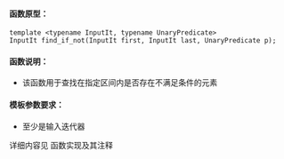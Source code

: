
#### 函数原型：
```
template <typename InputIt, typename UnaryPredicate>
InputIt find_if_not(InputIt first, InputIt last, UnaryPredicate p);
```

#### 函数说明：
* 该函数用于查找在指定区间内是否存在不满足条件的元素

#### 模板参数要求：
* 至少是输入迭代器

详细内容见 函数实现及其注释

